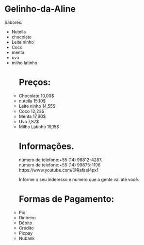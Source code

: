 # Gelinho-da-Aline

  Sabores:

<ul>
  <li>Nutella</li>
  <li>chocolate</li>
  <li>Leite ninho</li>
  <li>Coco</li>
  <li>menta</li>
  <li>uva</li>
  <li>milho latinho</li>
<ul>
  
# Preços:

<li>Chocolate 10,00$</li>
<li>nutella 15,10$</li>
<li>Leite ninho 14,55$</li>
<li>Coco 12,23$</li>
<li>Menta 17,90$</li>
<li>Uva 7,87$</li>
<li>Milho Latinho 19,15$</li>

 # Informações.
<div>número de telefone:+55 (14)  98812-4287.<div>
<div>número de telefone:+55 (14)  99875-1196</div>
https://www.youtube.com/@Rafael4px1

Informe o seu inderesso e numero que a gente vai até você.

# Formas de Pagamento:

<li>Pix</li>
<li>Dinheiro</li>
<li>Débito</li>
<li>Crédito</li>
<li>Picpay</li>
<li>Nubank</li>


# 

